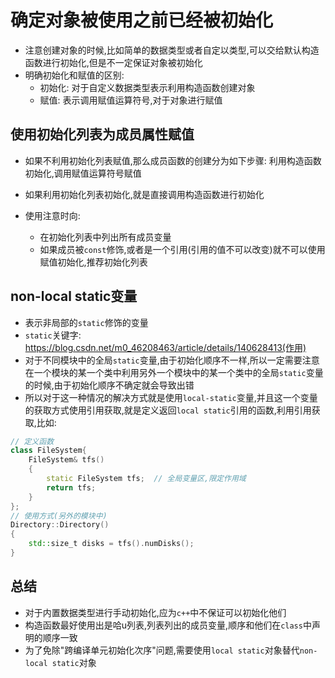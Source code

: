 # 确定对象被使用之前已经被初始化
- 注意创建对象的时候,比如简单的数据类型或者自定以类型,可以交给默认构造函数进行初始化,但是不一定保证对象被初始化
- 明确初始化和赋值的区别:
  - 初始化: 对于自定义数据类型表示利用构造函数创建对象
  - 赋值: 表示调用赋值运算符号,对于对象进行赋值
## 使用初始化列表为成员属性赋值
- 如果不利用初始化列表赋值,那么成员函数的创建分为如下步骤: 利用构造函数初始化,调用赋值运算符号赋值
- 如果利用初始化列表初始化,就是直接调用构造函数进行初始化

- 使用注意时向:
  - 在初始化列表中列出所有成员变量
  - 如果成员被`const`修饰,或者是一个引用(引用的值不可以改变)就不可以使用赋值初始化,推荐初始化列表
## non-local static变量
- 表示非局部的`static`修饰的变量
- `static`关键字: https://blog.csdn.net/m0_46208463/article/details/140628413(作用)
- 对于不同模块中的全局`static`变量,由于初始化顺序不一样,所以一定需要注意在一个模块的某一个类中利用另外一个模块中的某一个类中的全局`static`变量的时候,由于初始化顺序不确定就会导致出错
- 所以对于这一种情况的解决方式就是使用`local-static`变量,并且这一个变量的获取方式使用引用获取,就是定义返回`local static`引用的函数,利用引用获取,比如:
```cpp
// 定义函数
class FileSystem{
    FileSystem& tfs()
    {
        static FileSystem tfs;  // 全局变量区,限定作用域
        return tfs; 
    }
};
// 使用方式(另外的模块中)
Directory::Directory()
{
    std::size_t disks = tfs().numDisks();
}

```
## 总结
- 对于内置数据类型进行手动初始化,应为`c++`中不保证可以初始化他们
- 构造函数最好使用出是哈u列表,列表列出的成员变量,顺序和他们在`class`中声明的顺序一致
- 为了免除"跨编译单元初始化次序"问题,需要使用`local static`对象替代`non-local static`对象
